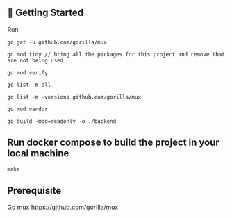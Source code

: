 ## 🏁 Getting Started <a name = "getting_started"></a>

Run 
```
go get -u github.com/gorilla/mux

go mod tidy // bring all the packages for this project and remove that are not being used 

go mod verify

go list -m all

go list -m -versions github.com/gorilla/mux

go mod vendor

go build -mod=readonly -o ./backend
```

## Run docker compose to build the project in your local machine
```
make
```

## Prerequisite
Go mux
https://github.com/gorilla/mux